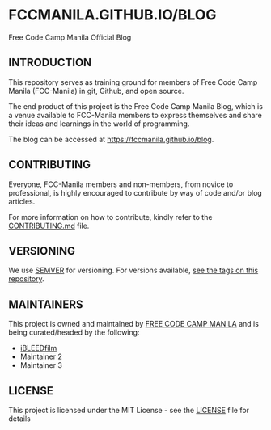 # FCCMANILA.GITHUB.IO/BLOG
Free Code Camp Manila Official Blog

## INTRODUCTION
This repository serves as training ground for members of Free Code Camp Manila (FCC-Manila) in git, Github, and open source.

The end product of this project is the Free Code Camp Manila Blog, which is a venue available to FCC-Manila members to express themselves and share their ideas and learnings in the world of programming.

The blog can be accessed at https://fccmanila.github.io/blog.

## CONTRIBUTING
Everyone, FCC-Manila members and non-members, from novice to professional, is highly encouraged to contribute by way of code and/or blog articles.

For more information on how to contribute, kindly refer to the [CONTRIBUTING.md](CONTRIBUTING.md) file.

## VERSIONING
We use [SEMVER](http://www.semver.org) for versioning. For versions available, [see the tags on this repository](https://github.com/FCCManila/blog/tags).

## MAINTAINERS
This project is owned and maintained by [FREE CODE CAMP MANILA](https://www.facebook.com/groups/free.code.camp.manila) and is being curated/headed by the following:

- [iBLEEDfilm](http://github.com/ibleedfilm)
- Maintainer 2
- Maintainer 3

## LICENSE
This project is licensed under the MIT License - see the [LICENSE](LICENSE) file for details
